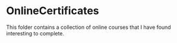 # OnlineCertificates

This folder contains a collection of online courses that I have found interesting to complete.
